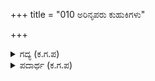 +++
title = "010 ಅರಿನೃಪರು ಕುಹುಕಿಗಳು"

+++

<details><summary>ಗದ್ಯ (ಕ.ಗ.ಪ) </summary>

10. ಅನಂತರ ಕೃಷ್ಣನು ಧರ್ಮಾರಾಜಾದಿಗಳನ್ನು ಕುರಿತು ಶತ್ರುರಾಜರು ಮೋಸಗಾರರು. ನೀವಾದರೋ ಸರಸಹೃದಯದಿಂದ ಕೂಡಿರುವವರು. ಶತ್ರುಗಳು ಅಧರ್ಮನಿರತರಾದವರು. ನೀವಾದರೋ ಅತಿಧರ್ಮನಿಷ್ಠರು. ಆದ್ದರಿಂದ ಹಾನಿ ಸಂಭವಿಸೀತು. ಆದ್ದರಿಂದ ರಾತ್ರಿಯಾಗಲೀ, ಹಗಲಾಗಲೀ, ಭೊಜನ ವಿಹಾರಗಳಲ್ಲಿ, ಬೇಟೆಯಲ್ಲಿ, ಎಚ್ಚರಿಕೆಯಿಂದ ಇರಿ ಎಂದು ಬುದ್ಧಿವಾದವನ್ನು ಹೇಳಿ ಅವರನ್ನು ಬೀಳ್ಕೊಂಡನು.
</details>

<details><summary>ಪದಾರ್ಥ (ಕ.ಗ.ಪ) </summary>

ಕುಹಕಿ-ಕಪಟಿ, ಆರೋಗಣೆ-ಭೋಜನ, ಮೃಗವ್ಯಸನ(ಮೃಗಯಾವ್ಯಸನ)-ಬೇಟೆ  
ಅರಿನೃಪರು-ಶತ್ರುರಾಜರು, ಕುಹಕಿ-ಕಪಟಿ, ಸರಸಹೃದಯ-ಸಂತೋಷದ ಮನಸ್ಸುಳ್ಳವ, ಧರ್ಮಶೀಲ-ಧರ್ಮದ ನಡತೆಯುಳ್ಳವ,   
ಧರ್ಮನಿಷ್ಠ-ಧರ್ಮದಲ್ಲಿ ನಿರತ, ಹಾನಿ-ಕೇಡು, ಆರೋಗಣೆ-ಭೋಜನ, ಮೃಗವ್ಯಸನ-ಮೃಗಯಾವ್ಯಸನ, ಬೇಟೆ, ಎಚ್ಚರಿನೊಳಿಹದು-ಎಚ್ಚರದಿಂದ ಇರುವುದು, ಅನಿಬರನು-ಅಷ್ಟು ಜನರನ್ನೂ, ಬೀಳ್ಕೊಟ್ಟನು-ಕಳಿಸಿಕೊಟ್ಟ.
</details>
